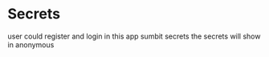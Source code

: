 # Secrets
user could register and login in this app
sumbit secrets
the secrets will show in anonymous
